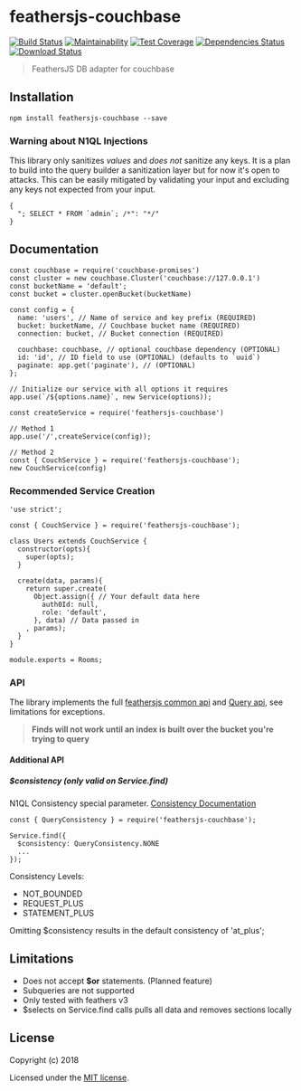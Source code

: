 # feathersjs-couchbase

[![Build Status](https://travis-ci.org/Sieabah/feathersjs-couchbase.svg?branch=master)](https://travis-ci.org/Sieabah/feathersjs-couchbase)
[![Maintainability](https://api.codeclimate.com/v1/badges/ac6cb7962df1a5a5958a/maintainability)](https://codeclimate.com/github/Sieabah/feathersjs-couchbase/maintainability)
[![Test Coverage](https://api.codeclimate.com/v1/badges/ac6cb7962df1a5a5958a/test_coverage)](https://codeclimate.com/github/Sieabah/feathersjs-couchbase/test_coverage)
[![Dependencies Status](https://david-dm.org/sieabah/feathersjs-couchbase/status.svg)](https://david-dm.org/sieabah/feathersjs-couchbase)
[![Download Status](https://img.shields.io/npm/dm/@Sieabah/feathersjs-couchbase.svg?style=flat-square)](https://www.npmjs.com/package/@Sieabah/feathersjs-couchbase)

> FeathersJS DB adapter for couchbase

## Installation

```
npm install feathersjs-couchbase --save
```

### Warning about N1QL Injections

This library only sanitizes *values* and *does not* sanitize any keys. It is a plan to build into the query builder
a sanitization layer but for now it's open to attacks. This can be easily mitigated by validating your input and 
excluding any keys not expected from your input.

```
{
  "; SELECT * FROM `admin`; /*": "*/"
}
``` 

## Documentation

```
const couchbase = require('couchbase-promises')
const cluster = new couchbase.Cluster('couchbase://127.0.0.1')
const bucketName = 'default';
const bucket = cluster.openBucket(bucketName)

const config = {
  name: 'users', // Name of service and key prefix (REQUIRED)
  bucket: bucketName, // Couchbase bucket name (REQUIRED)
  connection: bucket, // Bucket connection (REQUIRED)
  
  couchbase: couchbase, // optional couchbase dependency (OPTIONAL)
  id: 'id', // ID field to use (OPTIONAL) (defaults to `uuid`)
  paginate: app.get('paginate'), // (OPTIONAL)
};

// Initialize our service with all options it requires
app.use(`/${options.name}`, new Service(options));
 
const createService = require('feathersjs-couchbase')
  
// Method 1
app.use('/',createService(config));
 
// Method 2
const { CouchService } = require('feathersjs-couchbase');
new CouchService(config)
```

### Recommended Service Creation

```
'use strict';

const { CouchService } = require('feathersjs-couchbase');

class Users extends CouchService {
  constructor(opts){
    super(opts);
  }

  create(data, params){
    return super.create(
      Object.assign({ // Your default data here
        auth0Id: null,
        role: 'default',
      }, data) // Data passed in
    , params);
  }
}

module.exports = Rooms;
```

### API

The library implements the full [feathersjs common api](https://docs.feathersjs.com/api/databases/common.html) and 
[Query api](https://docs.feathersjs.com/api/databases/querying.html), see limitations for exceptions.

> **Finds will not work until an index is built over the bucket you're trying to query**

#### Additional API

##### $consistency (_only_ valid on Service.find)
N1QL Consistency special parameter. [Consistency Documentation](https://developer.couchbase.com/documentation/server/current/architecture/querying-data-with-n1ql.html)

```
const { QueryConsistency } = require('feathersjs-couchbase');

Service.find({
  $consistency: QueryConsistency.NONE
  ... 
});
```
Consistency Levels:
- NOT_BOUNDED
- REQUEST_PLUS
- STATEMENT_PLUS

Omitting $consistency results in the default consistency of 'at_plus';

## Limitations

- Does not accept **$or** statements. (Planned feature)
- Subqueries are not supported
- Only tested with feathers v3
- $selects on Service.find calls pulls all data and removes sections locally

## License

Copyright (c) 2018

Licensed under the [MIT license](LICENSE).
